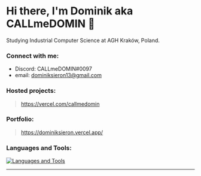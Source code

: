 # Hi there, I'm Dominik aka CALLmeDOMIN 👋
  Studying Industrial Computer Science at AGH Kraków, Poland.
### Connect with me:

- Discord: CALLmeDOMIN#0097
- email: dominiksieron13@gmail.com

### Hosted projects:
> https://vercel.com/callmedomin

### Portfolio:
> https://dominiksieron.vercel.app/

### Languages and Tools:

[![Languages and Tools](https://skillicons.dev/icons?i=vscode,html,css,js,ts,react,nodejs,nextjs,tailwind,sass,py,cpp,c,github,git)](https://skillicons.dev)


---
